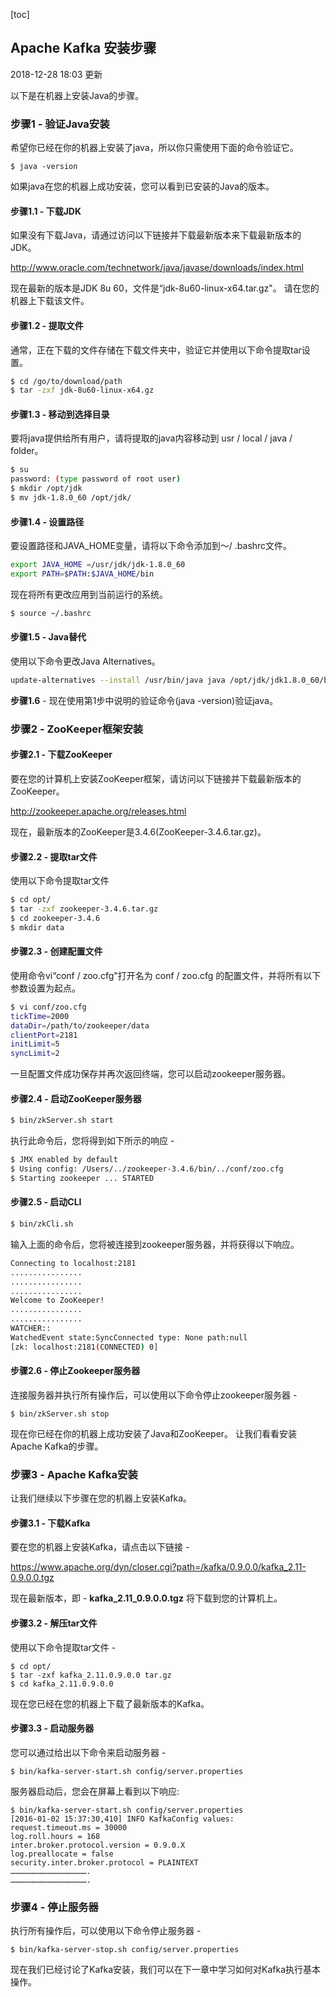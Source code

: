 [toc]

## Apache Kafka 安装步骤

2018-12-28 18:03 更新

以下是在机器上安装Java的步骤。

### 步骤1 - 验证Java安装

希望你已经在你的机器上安装了java，所以你只需使用下面的命令验证它。

```
$ java -version
```

如果java在您的机器上成功安装，您可以看到已安装的Java的版本。

#### 步骤1.1 - 下载JDK

如果没有下载Java，请通过访问以下链接并下载最新版本来下载最新版本的JDK。

http://www.oracle.com/technetwork/java/javase/downloads/index.html

现在最新的版本是JDK 8u 60，文件是“jdk-8u60-linux-x64.tar.gz"。 请在您的机器上下载该文件。

#### 步骤1.2 - 提取文件

通常，正在下载的文件存储在下载文件夹中，验证它并使用以下命令提取tar设置。

```bash
$ cd /go/to/download/path
$ tar -zxf jdk-8u60-linux-x64.gz
```

#### 步骤1.3 - 移动到选择目录

要将java提供给所有用户，请将提取的java内容移动到 usr / local / java / folder。

```bash
$ su
password: (type password of root user)
$ mkdir /opt/jdk
$ mv jdk-1.8.0_60 /opt/jdk/
```

#### 步骤1.4 - 设置路径

要设置路径和JAVA_HOME变量，请将以下命令添加到〜/ .bashrc文件。

```bash
export JAVA_HOME =/usr/jdk/jdk-1.8.0_60
export PATH=$PATH:$JAVA_HOME/bin
```

现在将所有更改应用到当前运行的系统。

```bash
$ source ~/.bashrc
```

#### 步骤1.5 - Java替代

使用以下命令更改Java Alternatives。

```bash
update-alternatives --install /usr/bin/java java /opt/jdk/jdk1.8.0_60/bin/java 100
```

**步骤1.6** - 现在使用第1步中说明的验证命令(java -version)验证java。

### 步骤2 - ZooKeeper框架安装

#### 步骤2.1 - 下载ZooKeeper

要在您的计算机上安装ZooKeeper框架，请访问以下链接并下载最新版本的ZooKeeper。

http://zookeeper.apache.org/releases.html

现在，最新版本的ZooKeeper是3.4.6(ZooKeeper-3.4.6.tar.gz)。

#### 步骤2.2 - 提取tar文件

使用以下命令提取tar文件

```bash
$ cd opt/
$ tar -zxf zookeeper-3.4.6.tar.gz
$ cd zookeeper-3.4.6
$ mkdir data
```

#### 步骤2.3 - 创建配置文件

使用命令vi“conf / zoo.cfg"打开名为 conf / zoo.cfg 的配置文件，并将所有以下参数设置为起点。

```bash
$ vi conf/zoo.cfg
tickTime=2000
dataDir=/path/to/zookeeper/data
clientPort=2181
initLimit=5
syncLimit=2
```

一旦配置文件成功保存并再次返回终端，您可以启动zookeeper服务器。

#### 步骤2.4 - 启动ZooKeeper服务器

```bash
$ bin/zkServer.sh start
```

执行此命令后，您将得到如下所示的响应 -

```bash
$ JMX enabled by default
$ Using config: /Users/../zookeeper-3.4.6/bin/../conf/zoo.cfg
$ Starting zookeeper ... STARTED
```

#### 步骤2.5 - 启动CLI

```bash
$ bin/zkCli.sh
```

输入上面的命令后，您将被连接到zookeeper服务器，并将获得以下响应。

```bash
Connecting to localhost:2181
................
................
................
Welcome to ZooKeeper!
................
................
WATCHER::
WatchedEvent state:SyncConnected type: None path:null
[zk: localhost:2181(CONNECTED) 0]
```

#### 步骤2.6 - 停止Zookeeper服务器

连接服务器并执行所有操作后，可以使用以下命令停止zookeeper服务器 -

```
$ bin/zkServer.sh stop
```

现在你已经在你的机器上成功安装了Java和ZooKeeper。 让我们看看安装Apache Kafka的步骤。

### 步骤3 - Apache Kafka安装

让我们继续以下步骤在您的机器上安装Kafka。

#### 步骤3.1 - 下载Kafka

要在您的机器上安装Kafka，请点击以下链接 -

https://www.apache.org/dyn/closer.cgi?path=/kafka/0.9.0.0/kafka_2.11-0.9.0.0.tgz

现在最新版本，即 - **kafka_2.11_0.9.0.0.tgz** 将下载到您的计算机上。

#### 步骤3.2 - 解压tar文件

使用以下命令提取tar文件 -

```
$ cd opt/
$ tar -zxf kafka_2.11.0.9.0.0 tar.gz
$ cd kafka_2.11.0.9.0.0
```

现在您已经在您的机器上下载了最新版本的Kafka。

#### 步骤3.3 - 启动服务器

您可以通过给出以下命令来启动服务器 -

```
$ bin/kafka-server-start.sh config/server.properties
```

服务器启动后，您会在屏幕上看到以下响应:

```
$ bin/kafka-server-start.sh config/server.properties
[2016-01-02 15:37:30,410] INFO KafkaConfig values:
request.timeout.ms = 30000
log.roll.hours = 168
inter.broker.protocol.version = 0.9.0.X
log.preallocate = false
security.inter.broker.protocol = PLAINTEXT
…………………………………………….
…………………………………………….
```

### 步骤4 - 停止服务器

执行所有操作后，可以使用以下命令停止服务器 -

```
$ bin/kafka-server-stop.sh config/server.properties
```

现在我们已经讨论了Kafka安装，我们可以在下一章中学习如何对Kafka执行基本操作。